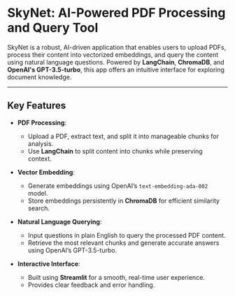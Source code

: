 # SkyNet: AI-Powered PDF Processing and Query Tool

SkyNet is a robust, AI-driven application that enables users to upload PDFs, process their content into vectorized embeddings, and query the content using natural language questions. Powered by **LangChain**, **ChromaDB**, and **OpenAI's GPT-3.5-turbo**, this app offers an intuitive interface for exploring document knowledge.

---

## **Key Features**
- **PDF Processing**:
  - Upload a PDF, extract text, and split it into manageable chunks for analysis.
  - Use **LangChain** to split content into chunks while preserving context.
  
- **Vector Embedding**:
  - Generate embeddings using OpenAI’s `text-embedding-ada-002` model.
  - Store embeddings persistently in **ChromaDB** for efficient similarity search.

- **Natural Language Querying**:
  - Input questions in plain English to query the processed PDF content.
  - Retrieve the most relevant chunks and generate accurate answers using OpenAI’s GPT-3.5-turbo.

- **Interactive Interface**:
  - Built using **Streamlit** for a smooth, real-time user experience.
  - Provides clear feedback and error handling.
